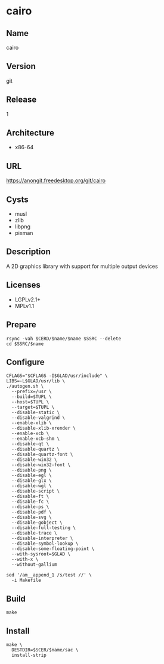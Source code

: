 # cairo

## Name
cairo

## Version
git

## Release
1

## Architecture
* x86-64

## URL
https://anongit.freedesktop.org/git/cairo

## Cysts
* musl
* zlib
* libpng
* pixman

## Description
A 2D graphics library with support for multiple output devices

## Licenses
* LGPLv2.1+
* MPLv1.1

## Prepare
```shell
rsync -vah $CERD/$name/$name $SSRC --delete
cd $SSRC/$name
```

## Configure
```shell
CFLAGS="$CFLAGS -I$GLAD/usr/include" \
LIBS=-L$GLAD/usr/lib \
./autogen.sh \
  --prefix=/usr \
  --build=$TUPL \
  --host=$TUPL \
  --target=$TUPL \
  --disable-static \
  --disable-valgrind \
  --enable-xlib \
  --disable-xlib-xrender \
  --enable-xcb \
  --enable-xcb-shm \
  --disable-qt \
  --disable-quartz \
  --disable-quartz-font \
  --disable-win32 \
  --disable-win32-font \
  --disable-png \
  --disable-egl \
  --disable-glx \
  --disable-wgl \
  --disable-script \
  --disable-ft \
  --disable-fc \
  --disable-ps \
  --disable-pdf \
  --disable-svg \
  --disable-gobject \
  --disable-full-testing \
  --disable-trace \
  --disable-interpreter \
  --disable-symbol-lookup \
  --disable-some-floating-point \
  --with-sysroot=$GLAD \
  --with-x \
  --without-gallium
```

```shell
sed '/am__append_1 /s/test //' \
  -i Makefile
```

## Build
```shell
make
```

## Install
```shell
make \
  DESTDIR=$SCER/$name/sac \
  install-strip
```
